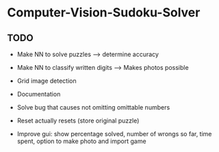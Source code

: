 # Computer-Vision-Sudoku-Solver

## TODO

- Make NN to solve puzzles --> determine accuracy

- Make NN to classify written digits --> Makes photos possible

- Grid image detection

- Documentation

- Solve bug that causes not omitting omittable numbers

- Reset actually resets (store original puzzle)

- Improve gui: show percentage solved, number of wrongs so far, time spent, option to make photo and import game